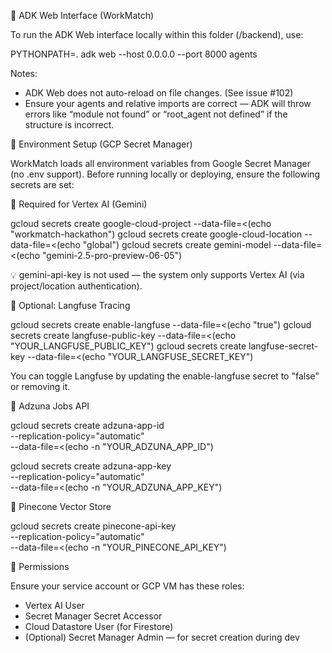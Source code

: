 🧪 ADK Web Interface (WorkMatch)

To run the ADK Web interface locally within this folder (/backend), use:

PYTHONPATH=. adk web --host 0.0.0.0 --port 8000 agents

Notes:

- ADK Web does not auto-reload on file changes. (See issue #102)
- Ensure your agents and relative imports are correct — ADK will throw errors like “module not found” or “root_agent not defined” if the structure is incorrect.

🔐 Environment Setup (GCP Secret Manager)

WorkMatch loads all environment variables from Google Secret Manager (no .env support). Before running locally or deploying, ensure the following secrets are set:

🚀 Required for Vertex AI (Gemini)

gcloud secrets create google-cloud-project --data-file=<(echo "workmatch-hackathon")
gcloud secrets create google-cloud-location --data-file=<(echo "global")
gcloud secrets create gemini-model --data-file=<(echo "gemini-2.5-pro-preview-06-05")

💡 gemini-api-key is not used — the system only supports Vertex AI (via project/location authentication).

🧪 Optional: Langfuse Tracing

gcloud secrets create enable-langfuse --data-file=<(echo "true")
gcloud secrets create langfuse-public-key --data-file=<(echo "YOUR_LANGFUSE_PUBLIC_KEY")
gcloud secrets create langfuse-secret-key --data-file=<(echo "YOUR_LANGFUSE_SECRET_KEY")

You can toggle Langfuse by updating the enable-langfuse secret to "false" or removing it.

💼 Adzuna Jobs API

gcloud secrets create adzuna-app-id \
  --replication-policy="automatic" \
  --data-file=<(echo -n "YOUR_ADZUNA_APP_ID")

gcloud secrets create adzuna-app-key \
  --replication-policy="automatic" \
  --data-file=<(echo -n "YOUR_ADZUNA_APP_KEY")

🧠 Pinecone Vector Store

gcloud secrets create pinecone-api-key \
  --replication-policy="automatic" \
  --data-file=<(echo -n "YOUR_PINECONE_API_KEY")

👤 Permissions

Ensure your service account or GCP VM has these roles:

- Vertex AI User
- Secret Manager Secret Accessor
- Cloud Datastore User (for Firestore)
- (Optional) Secret Manager Admin — for secret creation during dev
